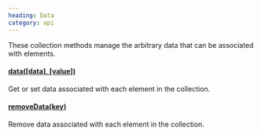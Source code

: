 ```yaml
--- 
heading: Data
category: api
---
```


These collection methods manage the arbitrary data that can be associated with elements.

#### [data(\[data\], \[value\])](/api/data/)

Get or set data associated with each element in the collection.

#### [removeData(key)](/api/removeData/)

Remove data associated with each element in the collection.